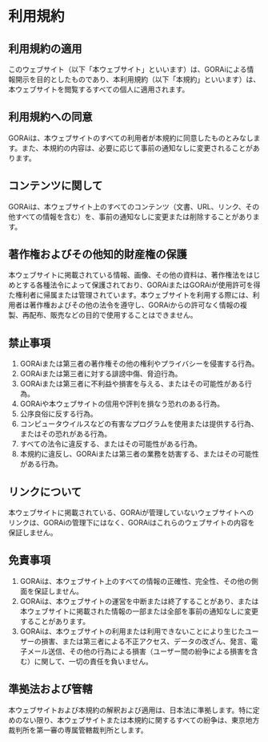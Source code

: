 # 利用規約

## 利用規約の適用

このウェブサイト（以下「本ウェブサイト」といいます）は、GORAiによる情報開示を目的としたものであり、本利用規約（以下「本規約」といいます）は、本ウェブサイトを閲覧するすべての個人に適用されます。

## 利用規約への同意

GORAiは、本ウェブサイトのすべての利用者が本規約に同意したものとみなします。また、本規約の内容は、必要に応じて事前の通知なしに変更されることがあります。

## コンテンツに関して

GORAiは、本ウェブサイト上のすべてのコンテンツ（文書、URL、リンク、その他すべての情報を含む）を、事前の通知なしに変更または削除することがあります。

## 著作権およびその他知的財産権の保護

本ウェブサイトに掲載されている情報、画像、その他の資料は、著作権法をはじめとする各種法令によって保護されており、GORAiまたはGORAiが使用許可を得た権利者に帰属または管理されています。本ウェブサイトを利用する際には、利用者は著作権およびその他の法令を遵守し、GORAiからの許可なく情報の複製、再配布、販売などの目的で使用することはできません。

## 禁止事項

1. GORAiまたは第三者の著作権その他の権利やプライバシーを侵害する行為。
2. GORAiまたは第三者に対する誹謗中傷、脅迫行為。
3. GORAiまたは第三者に不利益や損害を与える、またはその可能性がある行為。
4. GORAiや本ウェブサイトの信用や評判を損なう恐れのある行為。
5. 公序良俗に反する行為。
6. コンピュータウイルスなどの有害なプログラムを使用または提供する行為、またはその恐れがある行為。
7. すべての法令に違反する、またはその可能性がある行為。
8. 本規約に違反し、GORAiまたは第三者の業務を妨害する、またはその可能性がある行為。

## リンクについて

本ウェブサイトに掲載されている、GORAiが管理していないウェブサイトへのリンクは、GORAiの管理下にはなく、GORAiはこれらのウェブサイトの内容を保証しません。

## 免責事項

1. GORAiは、本ウェブサイト上のすべての情報の正確性、完全性、その他の側面を保証しません。
2. GORAiは、本ウェブサイトの運営を中断または終了することがあり、または本ウェブサイトに掲載された情報の一部または全部を事前の通知なしに変更することがあります。
3. GORAiは、本ウェブサイトの利用または利用できないことにより生じたユーザーの損害、または第三者による不正アクセス、データの改ざん、発言、電子メール送信、その他の行為による損害（ユーザー間の紛争による損害を含む）に関して、一切の責任を負いません。

## 準拠法および管轄

本ウェブサイトおよび本規約の解釈および適用は、日本法に準拠します。特に定めのない限り、本ウェブサイトまたは本規約に関するすべての紛争は、東京地方裁判所を第一審の専属管轄裁判所とします。